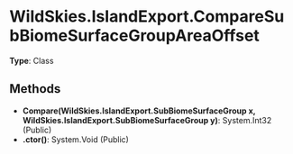 ﻿# WildSkies.IslandExport.CompareSubBiomeSurfaceGroupAreaOffset

**Type**: Class

## Methods

- **Compare(WildSkies.IslandExport.SubBiomeSurfaceGroup x, WildSkies.IslandExport.SubBiomeSurfaceGroup y)**: System.Int32 (Public)
- **.ctor()**: System.Void (Public)

